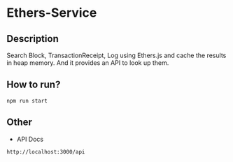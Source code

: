 # Ethers-Service
## Description
Search Block, TransactionReceipt, Log using Ethers.js and cache the results in heap memory.
And it provides an API to look up them.
## How to run?
```shell
npm run start
```

## Other
* API Docs
```shell
http://localhost:3000/api
```